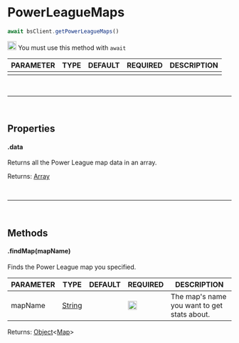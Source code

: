 # PowerLeagueMaps

```js
await bsClient.getPowerLeagueMaps()
```

<img src="https://i.imgur.com/Gbv8zQs.png" height="20" alt="Exclamation"> You must use this method with `await`

| PARAMETER      | TYPE                                                                                      | DEFAULT | REQUIRED  | DESCRIPTION                                        |
| -------------- | ----------------------------------------------------------------------------------------- | ------- | --------- | -------------------------------------------------- |
|          |       |         |         |                          |

<br>
<hr>
<br>

## Properties

#### .data
Returns all the Power League map data in an array.

Returns: [Array](https://developer.mozilla.org/en-US/docs/Web/JavaScript/Reference/Global_Objects/Array)

<br>
<hr>
<br>

## Methods

#### .findMap(mapName)
Finds the Power League map you specified.

| PARAMETER      | TYPE                                                                                      | DEFAULT | REQUIRED  | DESCRIPTION                                        |
| -------------- | ----------------------------------------------------------------------------------------- | ------- | --------- | -------------------------------------------------- |
|      mapName    |   [String](https://developer.mozilla.org/en-US/docs/Web/JavaScript/Reference/Global_Objects/String)    |         |     <img src="https://cdn.discordapp.com/emojis/849196541126508565.png?v=1" height="20">    |           The map's name you want to get stats about.               |

Returns: [Object](https://developer.mozilla.org/en-US/docs/Web/JavaScript/Reference/Global_Objects/Array)<[Map](/js/classes/map)>
